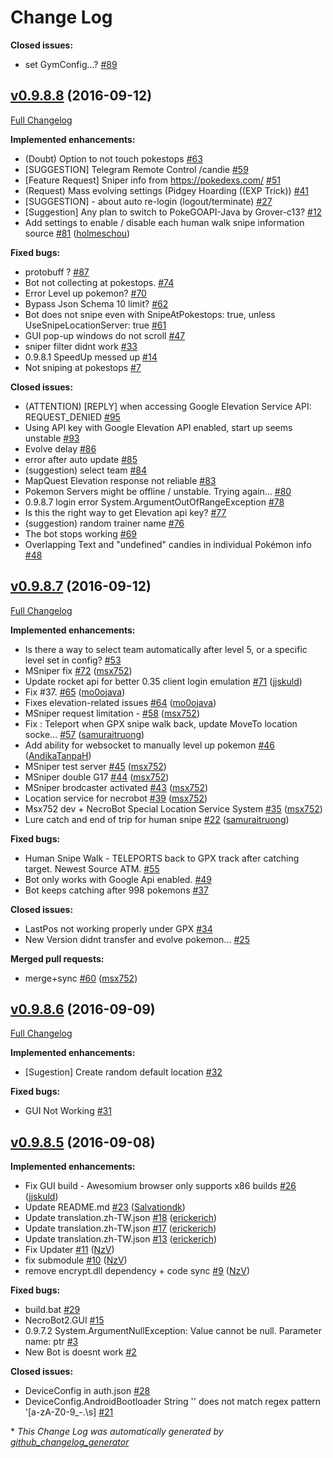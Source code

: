 # Change Log

**Closed issues:**

- set GymConfig...? [\#89](https://github.com/Necrobot-Private/NecroBot/issues/89)

## [v0.9.8.8](https://github.com/Necrobot-Private/NecroBot/tree/v0.9.8.8) (2016-09-12)
[Full Changelog](https://github.com/Necrobot-Private/NecroBot/compare/v0.9.8.7...v0.9.8.8)

**Implemented enhancements:**

- \(Doubt\) Option to not touch pokestops [\#63](https://github.com/Necrobot-Private/NecroBot/issues/63)
- \[SUGGESTION\] Telegram Remote Control  /candie [\#59](https://github.com/Necrobot-Private/NecroBot/issues/59)
- \[Feature Request\] Sniper info from https://pokedexs.com/ [\#51](https://github.com/Necrobot-Private/NecroBot/issues/51)
- \(Request\) Mass evolving settings \(Pidgey Hoarding \(\(EXP Trick\)\) [\#41](https://github.com/Necrobot-Private/NecroBot/issues/41)
- \[SUGGESTION\] - about auto re-login \(logout/terminate\) [\#27](https://github.com/Necrobot-Private/NecroBot/issues/27)
- \[Suggestion\] Any plan to switch to PokeGOAPI-Java by Grover-c13? [\#12](https://github.com/Necrobot-Private/NecroBot/issues/12)
- Add settings to enable / disable each human walk snipe information source [\#81](https://github.com/Necrobot-Private/NecroBot/pull/81) ([holmeschou](https://github.com/holmeschou))

**Fixed bugs:**

- protobuff ? [\#87](https://github.com/Necrobot-Private/NecroBot/issues/87)
- Bot not collecting at pokestops. [\#74](https://github.com/Necrobot-Private/NecroBot/issues/74)
- Error Level up pokemon? [\#70](https://github.com/Necrobot-Private/NecroBot/issues/70)
- Bypass Json Schema 10 limit? [\#62](https://github.com/Necrobot-Private/NecroBot/issues/62)
- Bot does not snipe even with SnipeAtPokestops: true, unless UseSnipeLocationServer: true [\#61](https://github.com/Necrobot-Private/NecroBot/issues/61)
- GUI pop-up windows do not scroll [\#47](https://github.com/Necrobot-Private/NecroBot/issues/47)
- sniper filter didnt work [\#33](https://github.com/Necrobot-Private/NecroBot/issues/33)
- 0.9.8.1 SpeedUp messed up [\#14](https://github.com/Necrobot-Private/NecroBot/issues/14)
- Not sniping at pokestops [\#7](https://github.com/Necrobot-Private/NecroBot/issues/7)

**Closed issues:**

- \(ATTENTION\) \[REPLY\] when accessing Google Elevation Service API: REQUEST\_DENIED [\#95](https://github.com/Necrobot-Private/NecroBot/issues/95)
- Using API key with Google Elevation API enabled, start up seems unstable [\#93](https://github.com/Necrobot-Private/NecroBot/issues/93)
- Evolve delay [\#86](https://github.com/Necrobot-Private/NecroBot/issues/86)
- error after auto update [\#85](https://github.com/Necrobot-Private/NecroBot/issues/85)
- \(suggestion\) select team [\#84](https://github.com/Necrobot-Private/NecroBot/issues/84)
- MapQuest Elevation response not reliable [\#83](https://github.com/Necrobot-Private/NecroBot/issues/83)
- Pokemon Servers might be offline / unstable. Trying again... [\#80](https://github.com/Necrobot-Private/NecroBot/issues/80)
- 0.9.8.7 login error System.ArgumentOutOfRangeException [\#78](https://github.com/Necrobot-Private/NecroBot/issues/78)
- Is this the right way to get Elevation api key? [\#77](https://github.com/Necrobot-Private/NecroBot/issues/77)
- \(suggestion\) random trainer name [\#76](https://github.com/Necrobot-Private/NecroBot/issues/76)
- The bot stops working [\#69](https://github.com/Necrobot-Private/NecroBot/issues/69)
- Overlapping Text and "undefined" candies in individual Pokémon info [\#48](https://github.com/Necrobot-Private/NecroBot/issues/48)

## [v0.9.8.7](https://github.com/Necrobot-Private/NecroBot/tree/v0.9.8.7) (2016-09-12)
[Full Changelog](https://github.com/Necrobot-Private/NecroBot/compare/v0.9.8.6...v0.9.8.7)

**Implemented enhancements:**

- Is there a way to select team automatically after level 5, or a specific level set in config? [\#53](https://github.com/Necrobot-Private/NecroBot/issues/53)
- MSniper fix [\#72](https://github.com/Necrobot-Private/NecroBot/pull/72) ([msx752](https://github.com/msx752))
- Update rocket api for better 0.35 client login emulation [\#71](https://github.com/Necrobot-Private/NecroBot/pull/71) ([jjskuld](https://github.com/jjskuld))
- Fix \#37. [\#65](https://github.com/Necrobot-Private/NecroBot/pull/65) ([mo0ojava](https://github.com/mo0ojava))
- Fixes elevation-related issues [\#64](https://github.com/Necrobot-Private/NecroBot/pull/64) ([mo0ojava](https://github.com/mo0ojava))
- MSniper request limitation - [\#58](https://github.com/Necrobot-Private/NecroBot/pull/58) ([msx752](https://github.com/msx752))
- Fix : Teleport when GPX snipe walk back, update MoveTo location socke… [\#57](https://github.com/Necrobot-Private/NecroBot/pull/57) ([samuraitruong](https://github.com/samuraitruong))
- Add ability for websocket to manually level up pokemon [\#46](https://github.com/Necrobot-Private/NecroBot/pull/46) ([AndikaTanpaH](https://github.com/AndikaTanpaH))
- MSniper test server [\#45](https://github.com/Necrobot-Private/NecroBot/pull/45) ([msx752](https://github.com/msx752))
- MSniper double G17 [\#44](https://github.com/Necrobot-Private/NecroBot/pull/44) ([msx752](https://github.com/msx752))
- MSniper brodcaster activated [\#43](https://github.com/Necrobot-Private/NecroBot/pull/43) ([msx752](https://github.com/msx752))
- Location service for necrobot [\#39](https://github.com/Necrobot-Private/NecroBot/pull/39) ([msx752](https://github.com/msx752))
- Msx752 dev + NecroBot Special Location Service System [\#35](https://github.com/Necrobot-Private/NecroBot/pull/35) ([msx752](https://github.com/msx752))
- Lure catch and end of trip for human snipe [\#22](https://github.com/Necrobot-Private/NecroBot/pull/22) ([samuraitruong](https://github.com/samuraitruong))

**Fixed bugs:**

- Human Snipe Walk - TELEPORTS back to GPX track after catching target. Newest Source ATM. [\#55](https://github.com/Necrobot-Private/NecroBot/issues/55)
- Bot only works with Google Api enabled. [\#49](https://github.com/Necrobot-Private/NecroBot/issues/49)
- Bot keeps catching after 998 pokemons [\#37](https://github.com/Necrobot-Private/NecroBot/issues/37)

**Closed issues:**

- LastPos not working properly under GPX [\#34](https://github.com/Necrobot-Private/NecroBot/issues/34)
- New Version didnt transfer and evolve pokemon... [\#25](https://github.com/Necrobot-Private/NecroBot/issues/25)

**Merged pull requests:**

- merge+sync [\#60](https://github.com/Necrobot-Private/NecroBot/pull/60) ([msx752](https://github.com/msx752))

## [v0.9.8.6](https://github.com/Necrobot-Private/NecroBot/tree/v0.9.8.6) (2016-09-09)
[Full Changelog](https://github.com/Necrobot-Private/NecroBot/compare/v0.9.8.5...v0.9.8.6)

**Implemented enhancements:**

- \[Sugestion\] Create random default location [\#32](https://github.com/Necrobot-Private/NecroBot/issues/32)

**Fixed bugs:**

- GUI Not Working  [\#31](https://github.com/Necrobot-Private/NecroBot/issues/31)

## [v0.9.8.5](https://github.com/Necrobot-Private/NecroBot/tree/v0.9.8.5) (2016-09-08)
**Implemented enhancements:**

- Fix GUI build - Awesomium browser only supports x86 builds [\#26](https://github.com/Necrobot-Private/NecroBot/pull/26) ([jjskuld](https://github.com/jjskuld))
- Update README.md [\#23](https://github.com/Necrobot-Private/NecroBot/pull/23) ([Salvationdk](https://github.com/Salvationdk))
- Update translation.zh-TW.json [\#18](https://github.com/Necrobot-Private/NecroBot/pull/18) ([erickerich](https://github.com/erickerich))
- Update translation.zh-TW.json [\#17](https://github.com/Necrobot-Private/NecroBot/pull/17) ([erickerich](https://github.com/erickerich))
- Update translation.zh-TW.json [\#13](https://github.com/Necrobot-Private/NecroBot/pull/13) ([erickerich](https://github.com/erickerich))
- Fix Updater [\#11](https://github.com/Necrobot-Private/NecroBot/pull/11) ([NzV](https://github.com/NzV))
- fix submodule [\#10](https://github.com/Necrobot-Private/NecroBot/pull/10) ([NzV](https://github.com/NzV))
- remove encrypt.dll dependency + code sync [\#9](https://github.com/Necrobot-Private/NecroBot/pull/9) ([NzV](https://github.com/NzV))

**Fixed bugs:**

- build.bat [\#29](https://github.com/Necrobot-Private/NecroBot/issues/29)
- NecroBot2.GUI [\#15](https://github.com/Necrobot-Private/NecroBot/issues/15)
- 0.9.7.2 System.ArgumentNullException: Value cannot be null. Parameter name: ptr [\#3](https://github.com/Necrobot-Private/NecroBot/issues/3)
- New Bot is doesnt work [\#2](https://github.com/Necrobot-Private/NecroBot/issues/2)

**Closed issues:**

- DeviceConfig in auth.json  [\#28](https://github.com/Necrobot-Private/NecroBot/issues/28)
- DeviceConfig.AndroidBootloader String '' does not match regex pattern '\[a-zA-Z0-9\_\-\.\s\] [\#21](https://github.com/Necrobot-Private/NecroBot/issues/21)



\* *This Change Log was automatically generated by [github_changelog_generator](https://github.com/skywinder/Github-Changelog-Generator)*
